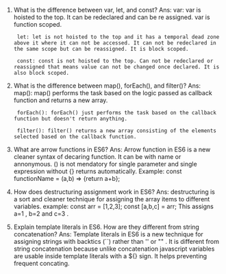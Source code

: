 1) What is the difference between var, let, and const?
    Ans:
        var: var is hoisted to the top. It can be redeclared and can be re assigned. var is function scoped.

        let: let is not hoisted to the top and it has a temporal dead zone above it where it can not be accessed. It can not be redeclared in the same scope but can be reassigned. It is block scoped.

        const: const is not hoisted to the top. Can not be redeclared or reassigned that means value can not be changed once declared. It is also block scoped.

2) What is the difference between map(), forEach(), and filter()?
    Ans:
        map(): map() performs the task based on the logic passed as callback function and returns a new array.

        forEach(): forEach() just performs the task based on the callback function but doesn't return anything.

        filter(): filter() returns a new array consisting of the elements selected based on the callback function.

3) What are arrow functions in ES6?
    Ans:
        Arrow function in ES6 is a new cleaner syntax of decaring function. It can be with name or annonymous. () is not mendatory for single parameter and single expression without {} returns automatically. Example:
            const functionName = (a,b) => {return a+b};

4) How does destructuring assignment work in ES6?
    Ans:
        destructuring is a sort and cleaner technique for assigning the array items to different variables. example:
            const arr = [1,2,3];
            const [a,b,c] = arr;
        This assigns a=1 , b=2 and c=3 .

5) Explain template literals in ES6. How are they different from string concatenation?
    Ans:
        Template literals in ES6 is a new technique for assigning strings with backtics (``) rather than '' or "" .
        It is different from string concatenation because unlike concatenation javascript variables are usable inside template literals with a ${} sign. It helps preventing frequent concating. 

